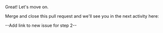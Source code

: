 Great!  Let's move on.  

Merge and close this pull request and we'll see you in the next activity here:

--Add link to new issue for step 2--
